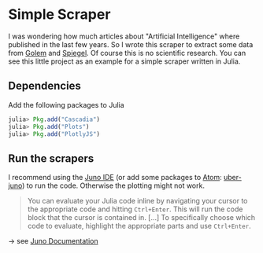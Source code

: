 # Simple Scraper

I was wondering how much articles about "Artificial Intelligence" where published in the last few years. So I wrote this scraper to extract some data from [Golem](https://www.golem.de) and [Spiegel](http://www.spiegel.de). Of course this is no scientific research. You can see this little project as an example for a simple scraper written in Julia.

## Dependencies

Add the following packages to Julia
```Julia
julia> Pkg.add("Cascadia")
julia> Pkg.add("Plots")
julia> Pkg.add("PlotlyJS")
```

## Run the scrapers
I recommend using the [Juno IDE](http://junolab.org) (or add some packages to [Atom](https://atom.io): [uber-juno](https://github.com/JunoLab/uber-juno)) to run the code. Otherwise the plotting might not work.

> You can evaluate your Julia code inline by navigating your cursor to the appropriate code and hitting `Ctrl+Enter`. This will run the code block that the cursor is contained in. [...] To specifically choose which code to evaluate, highlight the appropriate parts and use `Ctrl+Enter`.

-> see [Juno Documentation](http://docs.junolab.org/latest/man/basic_usage.html)
